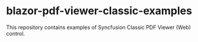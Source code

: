 # blazor-pdf-viewer-classic-examples
This repository contains examples of Syncfusion Classic PDF Viewer (Web) control.

